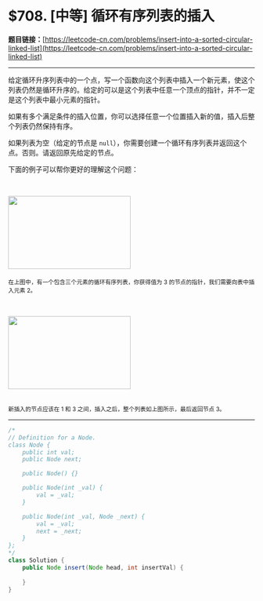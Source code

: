 # $708. [中等] 循环有序列表的插入

**题目链接：**[https://leetcode-cn.com/problems/insert-into-a-sorted-circular-linked-list](https://leetcode-cn.com/problems/insert-into-a-sorted-circular-linked-list)

---

<div class="content__1Y2H">
 <div class="notranslate">
  <p>给定循环升序列表中的一个点，写一个函数向这个列表中插入一个新元素，使这个列表仍然是循环升序的。给定的可以是这个列表中任意一个顶点的指针，并不一定是这个列表中最小元素的指针。</p> 
  <p>如果有多个满足条件的插入位置，你可以选择任意一个位置插入新的值，插入后整个列表仍然保持有序。</p> 
  <p>如果列表为空（给定的节点是 <code>null</code>），你需要创建一个循环有序列表并返回这个点。否则。请返回原先给定的节点。</p> 
  <p>下面的例子可以帮你更好的理解这个问题：</p> 
  <p>&nbsp;</p> 
  <p><img style="height: 149px; width: 250px;" src="/uploads/2019/01/19/example_1_before_65p.jpg" alt=""><br> <br> <small>在上图中，有一个包含三个元素的循环有序列表，你获得值为 3 的节点的指针，我们需要向表中插入元素 2。</small></p> 
  <p>&nbsp;</p> 
  <p><img style="height: 149px; width: 250px;" src="/uploads/2019/01/19/example_1_after_65p.jpg" alt=""><br> &nbsp;</p> 
  <p><small>新插入的节点应该在 1 和 3 之间，插入之后，整个列表如上图所示，最后返回节点 3。</small></p> 
 </div>
</div>

---

```java
/*
// Definition for a Node.
class Node {
    public int val;
    public Node next;

    public Node() {}

    public Node(int _val) {
        val = _val;
    }

    public Node(int _val, Node _next) {
        val = _val;
        next = _next;
    }
};
*/
class Solution {
    public Node insert(Node head, int insertVal) {
        
    }
}
```